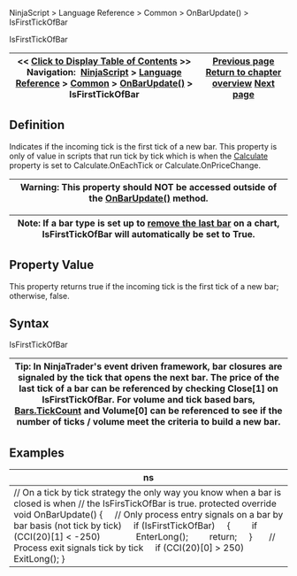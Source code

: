 ﻿
NinjaScript > Language Reference > Common > OnBarUpdate() > IsFirstTickOfBar

IsFirstTickOfBar

| << [Click to Display Table of Contents](isfirsttickofbar.md) >> **Navigation:**     [NinjaScript](ninjascript.md) > [Language Reference](language_reference_wip.md) > [Common](common.md) > [OnBarUpdate()](onbarupdate.md) > IsFirstTickOfBar | [Previous page](isdataseriesrequired.md) [Return to chapter overview](onbarupdate.md) [Next page](isresetonnewtradingdays.md) |
| --- | --- |
## Definition
Indicates if the incoming tick is the first tick of a new bar. This property is only of value in scripts that run tick by tick which is when the [Calculate](calculate.md) property is set to Calculate.OnEachTick or Calculate.OnPriceChange.
 

| Warning: This property should NOT be accessed outside of the [OnBarUpdate()](onbarupdate.md) method. |
| --- |

| Note: If a bar type is set up to [remove the last bar](removelastbar.md) on a chart, IsFirstTickOfBar will automatically be set to True. |
| --- |
## 
## 
## Property Value
This property returns true if the incoming tick is the first tick of a new bar; otherwise, false.
 
## Syntax
IsFirstTickOfBar
 

| Tip: In NinjaTrader's event driven framework, bar closures are signaled by the tick that opens the next bar. The price of the last tick of a bar can be referenced by checking Close[1] on IsFirstTickOfBar. For volume and tick based bars, [Bars.TickCount](tickcount.md) and Volume[0] can be referenced to see if the number of ticks / volume meet the criteria to build a new bar. |
| --- |
## 
## 
## Examples

| ns |
| --- |
| // On a tick by tick strategy the only way you know when a bar is closed is when // the IsFirsTickOfBar is true. protected override void OnBarUpdate() {      // Only process entry signals on a bar by bar basis (not tick by tick)      if (IsFirstTickOfBar)      {          if (CCI(20)[1] < -250)                EnterLong();          return;      }        // Process exit signals tick by tick      if (CCI(20)[0] > 250)          ExitLong(); } |
